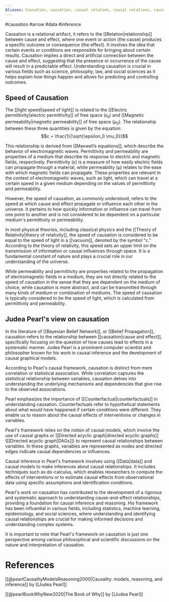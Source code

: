 ```yaml
---
Aliases: Causation, causation, causal relation, causal relations, causal structures, causal structure, causal effect, causal effects, cause, cause and effects, cause and effect, cause and effect relations
---
```

#causation #arrow #data #inference



Causation is a relational artifact, it refers to the [[Relation|relationship]] between cause and effect, where one event or action (the cause) produces a specific outcome or consequence (the effect). It involves the idea that certain events or conditions are responsible for bringing about certain results. Causation implies a direct and artificial connection between the cause and effect, suggesting that the presence or occurrence of the cause will result in a predictable effect. Understanding causation is crucial in various fields such as science, philosophy, law, and social sciences as it helps explain how things happen and allows for predicting and controlling outcomes.
## Speed of Causation

The [[light speed|speed of light]] is related to the [[Electric permittivity|electric permittivity]] of free space ($\epsilon_0$) and [[Magnetic permeability|magnetic permeability]] of free space ($\mu_0$). The relationship between these three quantities is given by the equation: 
$$c = \frac{1}{\sqrt{\epsilon_0 \mu_0}}$$

This relationship is derived from [[Maxwell’s equations]], which describe the behavior of electromagnetic waves. Permittivity and permeability are properties of a medium that describe its response to electric and magnetic fields, respectively. Permittivity (ε) is a measure of how easily electric fields can propagate through a material, while permeability (μ) relates to the ease with which magnetic fields can propagate. These properties are relevant in the context of electromagnetic waves, such as light, which can travel at a certain speed in a given medium depending on the values of permittivity and permeability.

However, the speed of causation, as commonly understood, refers to the speed at which cause and effect propagate or influence each other in the universe. It pertains to how quickly information or influence can travel from one point to another and is not considered to be dependent on a particular medium's permittivity or permeability.

In most physical theories, including classical physics and the [[Theory of Relativity|theory of relativity]], the speed of causation is considered to be equal to the speed of light in a [[vacuum]], denoted by the symbol "c." According to the theory of relativity, this speed sets an upper limit on the transmission of information or causal influences through space. It is a fundamental constant of nature and plays a crucial role in our understanding of the universe.

While permeability and permittivity are properties related to the propagation of electromagnetic fields in a medium, they are not directly related to the speed of causation in the sense that they are dependent on the medium of choice, while causation is more abstract, and can be transmitted through many kinds of medium or combination of mediums. The speed of causation is typically considered to be the speed of light, which is calculated from permittivity and permeability.

## Judea Pearl's view on causation
In the literature of [[Bayesian Belief Network]], or [[Belief Propagation]], causation refers to the relationship between [[causation|cause and effect]], specifically focusing on the question of how causes lead to effects in a systematic manner. Judea Pearl is a prominent computer scientist and philosopher known for his work in causal inference and the development of causal graphical models.

According to Pearl's causal framework, causation is distinct from mere correlation or statistical association. While correlation captures the statistical relationship between variables, causation delves into understanding the underlying mechanisms and dependencies that give rise to the observed associations.

Pearl emphasizes the importance of [[Counterfactual|counterfactuals]] in understanding causation. Counterfactuals refer to hypothetical statements about what would have happened if certain conditions were different. They enable us to reason about the causal effects of interventions or changes in variables.

Pearl's framework relies on the notion of causal models, which involve the use of causal graphs or [[Directed acyclic graph|directed acyclic graphs]] ([[Directed acyclic graph|DAGs]]) to represent causal relationships between variables. In these graphs, variables are represented as nodes and directed edges indicate causal dependencies or influences.

Causal inference in Pearl's framework involves using [[Data|data]] and causal models to make inferences about causal relationships. It includes techniques such as do-calculus, which enables researchers to compute the effects of interventions or to estimate causal effects from observational data using specific assumptions and identification conditions.

Pearl's work on causation has contributed to the development of a rigorous and systematic approach to understanding cause-and-effect relationships, providing a foundation for causal inference and reasoning. His framework has been influential in various fields, including statistics, machine learning, epidemiology, and social sciences, where understanding and identifying causal relationships are crucial for making informed decisions and understanding complex systems.

It is important to note that Pearl's framework on causation is just one perspective among various philosophical and scientific discussions on the nature and interpretation of causation.

# References

[[@pearlCausalityModelsReasoning2000|Causality: models, reasoning, and inference]] by [[Judea Pearl]]

[[@pearlBookWhyNew2020|The Book of Why]] by [[Judea Pearl]]